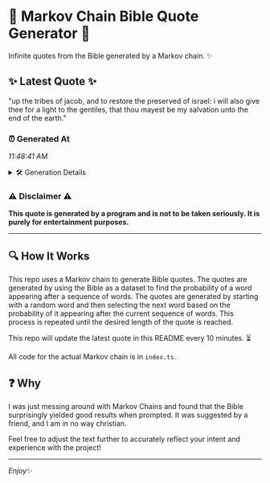 # 📖 Markov Chain Bible Quote Generator 📖

Infinite quotes from the Bible generated by a Markov chain. ✨

## ✨ Latest Quote ✨
"up the tribes of jacob, and to restore the preserved of israel: i will also give thee for a light to the gentiles, that thou mayest be my salvation unto the end of the earth."

### ⏰ Generated At
*11:48:41 AM*

<details>
    <summary>🛠️ Generation Details</summary>
    <p>
        <strong>🌱 Seed:</strong> up<br>
        <strong>🔄 Iterations:</strong> 34<br>
        <strong>📜 Context History:</strong><br>[ up ]: the<br>[ up, the ]: tribes<br>[ up, the, tribes ]: of<br>[ up, the, tribes, of ]: jacob,<br>[ up, the, tribes, of, jacob, ]: and<br>[ up, the, tribes, of, jacob,, and ]: to<br>[ the, tribes, of, jacob,, and, to ]: restore<br>[ tribes, of, jacob,, and, to, restore ]: the<br>[ of, jacob,, and, to, restore, the ]: preserved<br>[ jacob,, and, to, restore, the, preserved ]: of<br>[ and, to, restore, the, preserved, of ]: israel:<br>[ to, restore, the, preserved, of, israel: ]: i<br>[ restore, the, preserved, of, israel:, i ]: will<br>[ the, preserved, of, israel:, i, will ]: also<br>[ preserved, of, israel:, i, will, also ]: give<br>[ of, israel:, i, will, also, give ]: thee<br>[ israel:, i, will, also, give, thee ]: for<br>[ i, will, also, give, thee, for ]: a<br>[ will, also, give, thee, for, a ]: light<br>[ also, give, thee, for, a, light ]: to<br>[ give, thee, for, a, light, to ]: the<br>[ thee, for, a, light, to, the ]: gentiles,<br>[ for, a, light, to, the, gentiles, ]: that<br>[ a, light, to, the, gentiles,, that ]: thou<br>[ light, to, the, gentiles,, that, thou ]: mayest<br>[ to, the, gentiles,, that, thou, mayest ]: be<br>[ the, gentiles,, that, thou, mayest, be ]: my<br>[ gentiles,, that, thou, mayest, be, my ]: salvation<br>[ that, thou, mayest, be, my, salvation ]: unto<br>[ thou, mayest, be, my, salvation, unto ]: the<br>[ mayest, be, my, salvation, unto, the ]: end<br>[ be, my, salvation, unto, the, end ]: of<br>[ my, salvation, unto, the, end, of ]: the<br>[ salvation, unto, the, end, of, the ]: earth.<br>
    </p>
</details>

### ⚠️ Disclaimer ⚠️
**This quote is generated by a program and is not to be taken seriously. It is purely for entertainment purposes.**

---

## 🔍 How It Works

This repo uses a Markov chain to generate Bible quotes. The quotes are generated by using the Bible as a dataset to find the probability of a word appearing after a sequence of words. The quotes are generated by starting with a random word and then selecting the next word based on the probability of it appearing after the current sequence of words. This process is repeated until the desired length of the quote is reached.

This repo will update the latest quote in this README every 10 minutes. ⏳

All code for the actual Markov chain is in `index.ts`.

## ❓ Why

I was just messing around with Markov Chains and found that the Bible surprisingly yielded good results when prompted. 
It was suggested by a friend, and I am in no way christian.

Feel free to adjust the text further to accurately reflect your intent and experience with the project!

---

*Enjoy*✨
